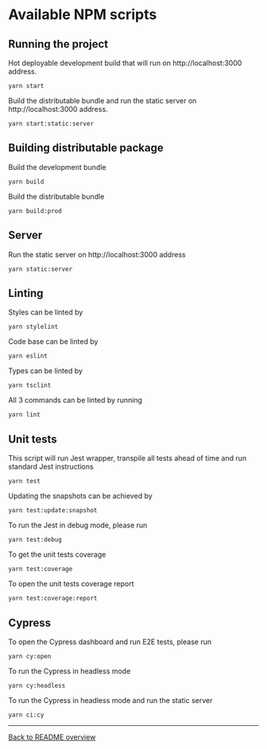 # Available NPM scripts

## Running the project

Hot deployable development build that will run on http://localhost:3000 address.
```
yarn start
```

Build the distributable bundle and run the static server on http://localhost:3000 address.
```
yarn start:static:server
```

## Building distributable package

Build the development bundle
```
yarn build
```

Build the distributable bundle
```
yarn build:prod
```

## Server

Run the static server on http://localhost:3000 address
```
yarn static:server
```

## Linting

Styles can be linted by
```
yarn stylelint
```

Code base can be linted by
```
yarn eslint
```

Types can be linted by
```
yarn tsclint
```

All 3 commands can be linted by running
```
yarn lint
```

## Unit tests

This script will run Jest wrapper, transpile all tests ahead of time and run standard Jest instructions
```
yarn test
```

Updating the snapshots can be achieved by
```
yarn test:update:snapshot
```

To run the Jest in debug mode, please run
```
yarn test:debug
```

To get the unit tests coverage
```
yarn test:coverage
```

To open the unit tests coverage report
```
yarn test:coverage:report
```

## Cypress

To open the Cypress dashboard and run E2E tests, please run
```
yarn cy:open
```

To run the Cypress in headless mode
```
yarn cy:headless
```

To run the Cypress in headless mode and run the static server
```
yarn ci:cy
```

---

[Back to README overview](../README.md)
